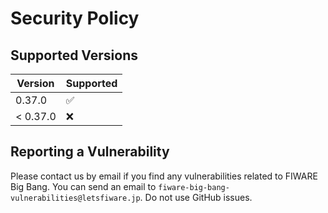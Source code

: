 # Security Policy

## Supported Versions

| Version  | Supported          |
| -------- | ------------------ |
| 0.37.0   | :white_check_mark: |
| < 0.37.0 | :x:                |

## Reporting a Vulnerability

Please contact us by email if you find any vulnerabilities related to FIWARE Big Bang.
You can send an email to `fiware-big-bang-vulnerabilities@letsfiware.jp`. Do not use GitHub issues.

